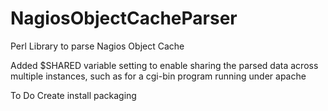 # NagiosObjectCacheParser
Perl Library to parse Nagios Object Cache

Added $SHARED variable setting to enable sharing the parsed data across 
multiple instances, such as for a cgi-bin program running under apache

To Do
Create install packaging

